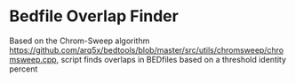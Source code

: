 # Bedfile Overlap Finder

Based on the Chrom-Sweep algorithm https://github.com/arq5x/bedtools/blob/master/src/utils/chromsweep/chromsweep.cpp, script finds overlaps in BEDfiles based on a threshold identity percent
